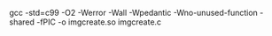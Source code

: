 gcc -std=c99 -O2 -Werror -Wall -Wpedantic -Wno-unused-function -shared -fPIC -o imgcreate.so imgcreate.c
